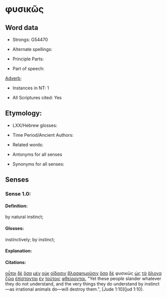 # φυσικῶς 

<!-- Status: S2=NeedsFinalCheck -->
<!-- Lexica used for edits: BDAG, FFM, LN, A-S -->

## Word data

* Strongs: G54470

* Alternate spellings:

* Principle Parts: 

* Part of speech: 

[Adverb](http://ugg.readthedocs.io/en/latest/adverb.html); 

* Instances in NT: 1

* All Scriptures cited: Yes

## Etymology: 

* LXX/Hebrew glosses: 

* Time Period/Ancient Authors: 

* Related words: 

* Antonyms for all senses

* Synonyms for all senses: 

## Senses 

### Sense 1.0:

#### Definition: 

by natural instinct; 

#### Glosses:

instinctively; by instinct; 

#### Explanation:

#### Citations:

[οὗτοι](../G37780/01.md) [δὲ](../G11610/01.md) [ὅσα](../G37450/01.md) [μὲν](../G33030/01.md) [οὐκ](../G37560/01.md) [οἴδασιν](../G99999/01.md) [βλασφημοῦσιν](../G09870/01.md) [ὅσα](../G37450/01.md) [δὲ](../G11610/01.md) φυσικῶς [ὡς](../G56130/01.md) [τὰ](../G35880/01.md) [ἄλογα](../G02490/01.md) [ζῷα](../G22260/01.md) [ἐπίστανται](../G19870/01.md) [ἐν](../G17220/01.md) [τούτοις](../G37780/01.md) [φθείρονται](../G53510/01.md), "Yet these people slander whatever they do not understand, and the very things they do understand by instinct—as irrational animals do—will destroy them.", [Jude 1:10](jud 1:10). 
